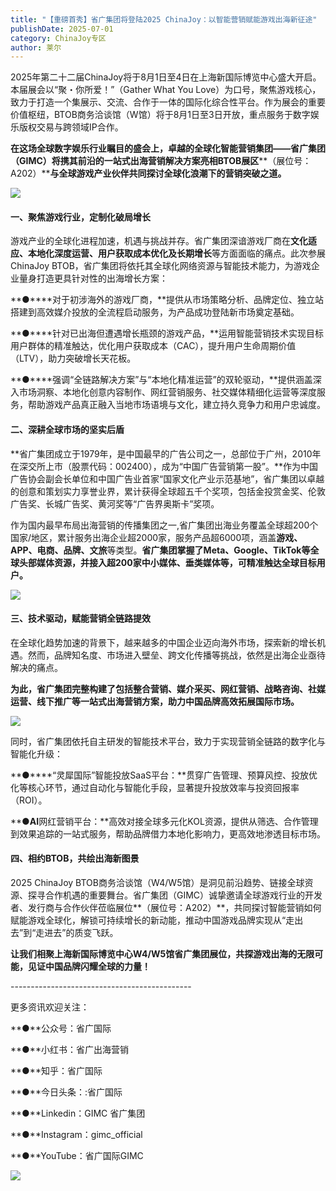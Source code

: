 ```yaml
---
title: "【重磅首秀】省广集团将登陆2025 ChinaJoy：以智能营销赋能游戏出海新征途"
publishDate: 2025-07-01
category: ChinaJoy专区
author: 莱尔
---
```


2025年第二十二届ChinaJoy将于8月1日至4日在上海新国际博览中心盛大开启。本届展会以“聚・你所爱！”（Gather What You Love）为口号，聚焦游戏核心，致力于打造一个集展示、交流、合作于一体的国际化综合性平台。作为展会的重要价值枢纽，BTOB商务洽谈馆（W馆）将于8月1日至3日开放，重点服务于数字娱乐版权交易与跨领域IP合作。

**在这场全球数字娱乐行业瞩目的盛会上，卓越的全球化智能营销集团——省广集团（GIMC）将携其前沿的一站式出海营销解决方案亮相BTOB展区****（展位号：A202）****与全球游戏产业伙伴共同探讨全球化浪潮下的营销突破之道。**

![](https://ec-net-1251389766.cos.ap-shanghai.myqcloud.com/wp-content/uploads/2025/07/20250701230637385.png)

#### 一、聚焦游戏行业，定制化破局增长

游戏产业的全球化进程加速，机遇与挑战并存。省广集团深谙游戏厂商在**文化适应、本地化深度运营、用户获取成本优化及长期增长**等方面面临的痛点。此次参展ChinaJoy BTOB，省广集团将依托其全球化网络资源与智能技术能力，为游戏企业量身打造更具针对性的出海增长方案：

**●****对于初涉海外的游戏厂商，**提供从市场策略分析、品牌定位、独立站搭建到高效媒介投放的全流程启动服务，为产品成功登陆新市场奠定基础。

**●****针对已出海但遭遇增长瓶颈的游戏产品，**运用智能营销技术实现目标用户群体的精准触达，优化用户获取成本（CAC），提升用户生命周期价值（LTV），助力突破增长天花板。

**●****强调“全链路解决方案”与“本地化精准运营”的双轮驱动，**提供涵盖深入市场洞察、本地化创意内容制作、网红营销服务、社交媒体精细化运营等深度服务，帮助游戏产品真正融入当地市场语境与文化，建立持久竞争力和用户忠诚度。

#### 二、深耕全球市场的坚实后盾

**省广集团成立于1979年，是中国最早的广告公司之一，总部位于广州，2010年在深交所上市（股票代码：002400），成为“中国广告营销第一股”。**作为中国广告协会副会长单位和中国广告业首家“国家文化产业示范基地”，省广集团以卓越的创意和策划实力享誉业界，累计获得全球超五千个奖项，包括金投赏金奖、伦敦广告奖、长城广告奖、黄河奖等“广告界奥斯卡”奖项。

作为国内最早布局出海营销的传播集团之一,省广集团出海业务覆盖全球超200个国家/地区，累计服务出海企业超2000家，服务产品超6000项，涵盖**游戏、APP、电商、品牌、文旅**等类型。**省广集团掌握了Meta、Google、TikTok等全球头部媒体资源，并接入超200家中小媒体、垂类媒体等，可精准触达全球目标用户。**

![](https://ec-net-1251389766.cos.ap-shanghai.myqcloud.com/wp-content/uploads/2025/07/20250701230643599.png)

#### 三、技术驱动，赋能营销全链路提效

在全球化趋势加速的背景下，越来越多的中国企业迈向海外市场，探索新的增长机遇。然而，品牌知名度、市场进入壁垒、跨文化传播等挑战，依然是出海企业亟待解决的痛点。

**为此，省广集团完整构建了包括****整合营销、媒介采买、网红营销、战略咨询、社媒运营、线下推广****等一站式出海营销方案，助力中国品牌高效拓展国际市场。**

![](https://ec-net-1251389766.cos.ap-shanghai.myqcloud.com/wp-content/uploads/2025/07/20250701230646842.png)

同时，省广集团依托自主研发的智能技术平台，致力于实现营销全链路的数字化与智能化升级：

**●****“灵犀国际”智能投放SaaS平台：**贯穿广告管理、预算风控、投放优化等核心环节，通过自动化与智能化手段，显著提升投放效率与投资回报率（ROI）。

**●****AI****网红营销平台：**高效对接全球多元化KOL资源，提供从筛选、合作管理到效果追踪的一站式服务，帮助品牌借力本地化影响力，更高效地渗透目标市场。

#### 四、相约BTOB，共绘出海新图景

2025 ChinaJoy BTOB商务洽谈馆（W4/W5馆）是洞见前沿趋势、链接全球资源、探寻合作机遇的重要舞台。省广集团（GIMC）诚挚邀请全球游戏行业的开发者、发行商与合作伙伴莅临展位**（展位号：A202）**，共同探讨智能营销如何赋能游戏全球化，解锁可持续增长的新动能，推动中国游戏品牌实现从“走出去”到“走进去”的质变飞跃。

**让我们相聚上海新国际博览中心W4/W5馆省广集团展位，共探游戏出海的无限可能，见证中国品牌闪耀全球的力量！**

\---------------------------------------------

更多资讯欢迎关注：

**●**公众号：省广国际

**●**小红书：省广出海营销

**●**知乎：省广国际

**●**今日头条：:省广国际

**●**Linkedin：GIMC 省广集团

**●**Instagram：gimc\_official

**●**YouTube：省广国际GIMC

![](https://ec-net-1251389766.cos.ap-shanghai.myqcloud.com/wp-content/uploads/2025/07/20250701230652125.png)
